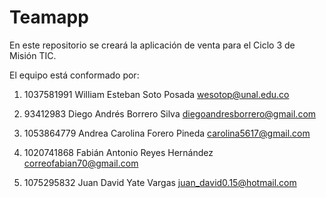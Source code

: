 # Teamapp
En este repositorio se creará la aplicación de venta para el Ciclo 3 de Misión TIC.

El equipo está conformado por:

1. 1037581991 William Esteban Soto Posada wesotop@unal.edu.co

2. 93412983 Diego Andrés Borrero Silva diegoandresborrero@gmail.com

3. 1053864779 Andrea Carolina Forero Pineda carolina5617@gmail.com

4. 1020741868 Fabián Antonio Reyes Hernández correofabian70@gmail.com

5. 1075295832 Juan David Yate Vargas  juan_david0.15@hotmail.com

